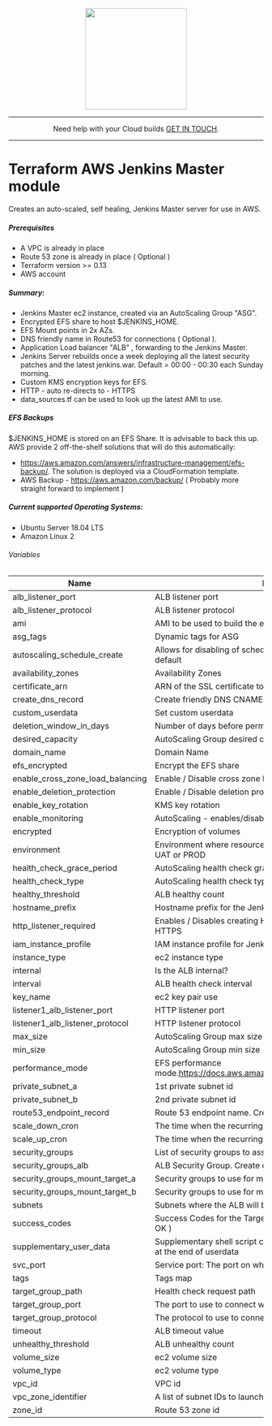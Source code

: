 <p align="center">
  <a href="https://www.cloud42.io/" target="_blank" rel="Homepage">
  <img width="200" height="200" src="https://www.cloud42.io/wp-content/uploads/2020/01/transparent_small.png">
  </a>
</p>

---
<p align="center">Need help with your Cloud builds <a href="https://www.cloud42.io/contact/" target="_blank" rel="ContactUS">GET IN TOUCH</a>.</p>

---
# Terraform AWS Jenkins Master module

Creates an auto-scaled, self healing, Jenkins Master server for use in AWS.  

##### Prerequisites

 * A VPC is already in place
 * Route 53 zone is already in place ( Optional )
 * Terraform version >= 0.13
 * AWS account

##### Summary:

 * Jenkins Master ec2 instance, created via an AutoScaling Group "ASG".
 * Encrypted EFS share to host $JENKINS_HOME.
 * EFS Mount points in 2x AZs.
 * DNS friendly name in Route53 for connections ( Optional ).
 * Application Load balancer "ALB" , forwarding to the Jenkins Master.
 * Jenkins Server rebuilds once a week deploying all the latest security patches and the latest jenkins.war. Default = 00:00 - 00:30 each Sunday morning.
 * Custom KMS encryption keys for EFS.
 * HTTP - auto re-directs to - HTTPS
 * data\_sources.tf can be used to look up the latest AMI to use.
 
##### EFS Backups

 $JENKINS\_HOME is stored on an EFS Share. It is advisable to back this up. AWS provide 2 off-the-shelf solutions that will do this automatically: 
 * https://aws.amazon.com/answers/infrastructure-management/efs-backup/. The solution is deployed via a CloudFormation template.
 * AWS Backup - https://aws.amazon.com/backup/ ( Probably more straight forward to implement )

##### Current supported Operating Systems:

 * Ubuntu Server 18.04 LTS
 * Amazon Linux 2

###### Variables

| Name | Description | Default | Required |
|------|-------------|---------|:--------:|
| alb\_listener\_port | ALB listener port | 443 | no |
| alb\_listener\_protocol | ALB listener protocol | HTTPS | no |
| ami | AMI to be used to build the ec2 instance (via launch config) | n/a | yes |
| asg\_tags | Dynamic tags for ASG | "tags need setting" | no |
| autoscaling\_schedule\_create | Allows for disabling of scheduled actions on ASG. Enabled by default | 1 | no |
| availability\_zones | Availability Zones | n/a | yes |
| certificate\_arn | ARN of the SSL certificate to use | n/a | yes |
| create\_dns\_record | Create friendly DNS CNAME | true | no |
| custom\_userdata | Set custom userdata | `""` | no |
| deletion\_window\_in\_days | Number of days before permanent removal | 30 | no |
| desired\_capacity | AutoScaling Group desired capacity | 1 | no |
| domain\_name | Domain Name | n/a | yes |
| efs\_encrypted | Encrypt the EFS share | true | no |
| enable\_cross\_zone\_load\_balancing | Enable / Disable cross zone load balancing | false | no |
| enable\_deletion\_protection | Enable / Disable deletion protection for the ALB. | false | no |
| enable\_key\_rotation | KMS key rotation | true | no |
| enable\_monitoring | AutoScaling - enables/disables detailed monitoring | false | no |
| encrypted | Encryption of volumes | true | no |
| environment | Environment where resources are being created, for example DEV, UAT or PROD | n/a | yes |
| health\_check\_grace\_period | AutoScaling health check grace period | 180 | no |
| health\_check\_type | AutoScaling health check type. EC2 or ELB | ELB | no |
| healthy\_threshold | ALB healthy count | 2 | no |
| hostname\_prefix | Hostname prefix for the Jenkins server | jenkins | no |
| http\_listener\_required | Enables / Disables creating HTTP listener. Listener auto redirects to HTTPS | true | no |
| iam\_instance\_profile | IAM instance profile for Jenkins server | null | no |
| instance\_type | ec2 instance type | t3a.medium | no |
| internal | Is the ALB internal? | false | no |
| interval | ALB health check interval | 20 | no |
| key\_name | ec2 key pair use | n/a | yes |
| listener1\_alb\_listener\_port | HTTP listener port | 80 | no |
| listener1\_alb\_listener\_protocol | HTTP listener protocol | HTTP | no |
| max\_size | AutoScaling Group max size | 1 | no |
| min\_size | AutoScaling Group min size | 1 | no |
| performance\_mode | EFS performance mode.https://docs.aws.amazon.com/efs/latest/ug/performance.html | generalPurpose | no |
| private\_subnet\_a | 1st private subnet id | n/a | yes |
| private\_subnet\_b | 2nd private subnet id | n/a | yes |
| route53\_endpoint\_record | Route 53 endpoint name. Creates route53\_endpoint\_record | jenkins | no |
| scale\_down\_cron | The time when the recurring scale down action start.Cron format | `"0 0 * * SUN"` | no |
| scale\_up\_cron | The time when the recurring scale up action start.Cron format | `"30 0 * * SUN"` | no |
| security\_groups | List of security groups to assign to the ec2 instance | n/a | yes |
| security\_groups\_alb | ALB Security Group. Create outside of module and pass in | n/a | yes |
| security\_groups\_mount\_target\_a | Security groups to use for mount target subnet a | n/a | yes |
| security\_groups\_mount\_target\_b | Security groups to use for mount target subnet b | n/a | yes |
| subnets | Subnets where the ALB will be placed | n/a | yes |
| success\_codes | Success Codes for the Target Group Health Checks. Default is 200 ( OK ) | 200 | no |
| supplementary\_user\_data | Supplementary shell script commands for adding to user data.Runs at the end of userdata | `"#supplementary_user_data"` | no |
| svc\_port | Service port: The port on which targets receive traffic. | 8080 | no |
| tags | Tags map | {} | no |
| target\_group\_path | Health check request path | `"/"` | no |
| target\_group\_port | The port to use to connect with the target | 8080 | no |
| target\_group\_protocol | The protocol to use to connect to the target | HTTP | no |
| timeout | ALB timeout value | 5 | no |
| unhealthy\_threshold | ALB unhealthy count | 10 | no |
| volume\_size | ec2 volume size | 30 | no |
| volume\_type | ec2 volume type | gp2 | no |
| vpc\_id | VPC id | n/a | yes |
| vpc\_zone\_identifier | A list of subnet IDs to launch AutoScaling resources in. | n/a | yes |
| zone\_id | Route 53 zone id | null | no |

